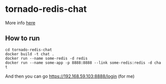 # tornado-redis-chat
More info [here](http://omgit.ru/blog/tornado-redis-chat/)

## How to run

```
cd tornado-redis-chat
docker build -t chat .
docker run --name some-redis -d redis
docker run --name some-app -p 8888:8888 --link some-redis:redis -d cha
t
```

And then you can go https://192.168.59.103:8888/login (for me)
